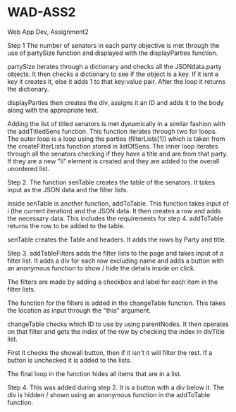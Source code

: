 # WAD-ASS2
Web App Dev, Assignment2

Step 1
The number of senators in each party objective is met through the use of partySize function and displayed with the displayParties function.

partySize iterates through a dictionary and checks all the JSONdata.party objects. It then checks a dictionary to see if the object is a key. If it isnt a key it creates it, else it adds 1 to that key:value pair. After the loop it returns the dictionary.

displayParties then creates the div, assigns it an ID and adds it to the body along with the appropriate text.

Adding the list of titled senators is met dynamically in a similar fashion with the addTitledSens function. This function iterates through two for loops. The outer loop is a loop using the parties (filterLists[1]) which is taken from the createFilterLists function stored in listOfSens. The inner loop iterates through all the senators checking if they have a title and are from that party. If they are a new "li" element is created and they are added to the overall unordered list.


Step 2.
The function senTable creates the table of the senators. It takes input as the JSON data and the filter lists.

Inside senTable is another function, addToTable. This function takes input of i (the current iteration) and the JSON data. It then creates a row and adds the necessary data. This includes the requirements for step 4. addToTable returns the row to be added to the table.

senTable creates the Table and headers. It adds the rows by Party and title.

Step 3.
addTableFilters adds the filter lists to the page and takes input of a filter list.
It adds a div for each row excluding name and adds a button with an anonymous function to show / hide the details inside on click. 

The filters are made by adding a checkbox and label for each item in the filter lists.

The function for the filters is added in the changeTable function. This takes the location as input through the "this" argument. 

changeTable checks which ID to use by using parentNodes. It then operates on that filter and gets the index of the row by checking the index in divTitle list.

First it checks the showall button, then if it isn't it will filter the rest. If a button is unchecked it is added to the lists. 

The final loop in the function hides all items that are in a list.

Step 4.
This was added during step 2. It is a button with a div below it. The div is hidden / shown using an anonymous function in the addToTable function.
